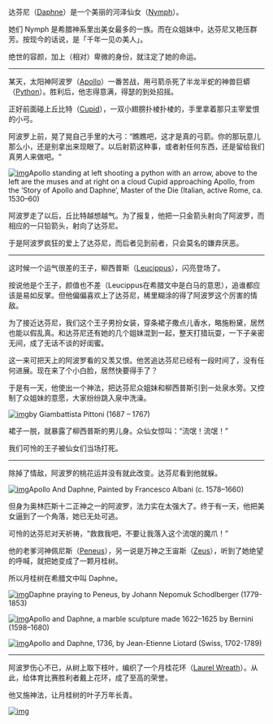 达芬尼（[Daphne](https://en.wikipedia.org/wiki/Daphne)）是一个美丽的河泽仙女（[Nymph](https://en.wikipedia.org/wiki/Nymph)）。

她们 Nymph 是希腊神系里出美女最多的一族。而在众姐妹中，达芬尼又艳压群芳。按现今的话说，是「千年一见の美人」。

绝世的容颜，加上（相对）卑微的身份，就注定了她的命运。

------

某天，太阳神阿波罗（[Apollo](https://en.wikipedia.org/wiki/Apollo)）一番苦战，用弓箭杀死了半龙半蛇的神兽巨蟒（[Python](https://en.wikipedia.org/wiki/Python_(mythology))）。胜利后，他志得意满，得瑟的到处招摇。

正好前面碰上丘比特（[Cupid](https://en.wikipedia.org/wiki/Cupid)），一双小翅膀扑棱扑棱的，手里拿着那只主宰爱恨的小弓。

阿波罗上前，晃了晃自己手里的大弓：“瞧瞧吧，这才是真的弓箭。你的那玩意儿那么小，还是别拿出来现眼了。以后射箭这种事，或者射任何东西，还是留给我们真男人来做吧。“

[![img](../../../images/dp824407.jpg)](https://nzhong.wordpress.com/wp-content/uploads/2021/06/dp824407.jpg)Apollo standing at left shooting a python with an arrow, above to the left are the muses and at right on a cloud Cupid approaching Apollo, from the ‘Story of Apollo and Daphne’, Master of the Die (Italian, active Rome, ca. 1530–60)

阿波罗走了以后，丘比特越想越气。为了报复，他把一只金箭头射向了阿波罗，而相应的一只铅箭头，射向了达芬尼。

于是阿波罗疯狂的爱上了达芬尼，而后者见到前者，只会莫名的嫌弃厌恶。

------

这时候一个运气很差的王子，柳西普斯（[Leucippus](https://en.wikipedia.org/wiki/Leucippus_(mythology))），闪亮登场了。

按说他是个王子，颜值也不差（Leucippus在希腊文中是白马的意思），追谁都应该是易如反掌。但他偏偏喜欢上了达芬尼，稀里糊涂的得了阿波罗这个厉害的情敌。

为了接近达芬尼，我们这个王子男扮女装，穿条裙子撒点儿香水，略施粉黛，居然也能以假乱真。和达芬尼还有她的几个姐妹混到一起，整天打猎玩耍，一下子亲密无间，成了无话不谈的好闺蜜。

这一来可把天上的阿波罗看的又羡又恨。他苦追达芬尼已经有一段时间了，没有任何进展。现在来了个小白脸，居然快要得手了？

于是有一天，他使出一个神法，把达芬尼众姐妹和柳西普斯引到一处泉水旁。又控制了众姐妹的意愿，大家纷纷跳入泉中洗澡。

[![img](../../../images/giambattista-pittoni-f3b5774e-263a-41e5-9e9d-680a4f15247-resize-750.jpeg)](https://nzhong.wordpress.com/wp-content/uploads/2021/06/giambattista-pittoni-f3b5774e-263a-41e5-9e9d-680a4f15247-resize-750.jpeg)by Giambattista Pittoni (1687 – 1767)

裙子一脱，就暴露了柳西普斯的男儿身。众仙女惊叫：“流氓！流氓！”

我们可怜的王子被仙女们当场打死。

------

除掉了情敌，阿波罗的桃花运并没有就此改变。达芬尼看到他就躲。

[![img](../../../images/apollo-and-daphne-painted-by-francesco-albani-1578e280931660-public-domain-via-creative-commons-1.jpg)](https://nzhong.wordpress.com/wp-content/uploads/2021/06/apollo-and-daphne-painted-by-francesco-albani-1578e280931660-public-domain-via-creative-commons-1.jpg)Apollo And Daphne, Painted by Francesco Albani (c. 1578–1660)

但身为奥林匹斯十二正神之一的阿波罗，法力实在太强大了。终于有一天，他把美女逼到了一个角落，她已无处可逃。

可怜的达芬尼对天祈祷，“救救我吧，不要让我落入这个流氓的魔爪！”

他的老爹河神佩尼斯（[Peneus](https://en.wikipedia.org/wiki/Peneus)），另一说是万神之王宙斯（[Zeus](https://en.wikipedia.org/wiki/Zeus)），听到了她绝望的呼喊，就把她变成了一颗月桂树。

所以月桂树在希腊文中叫 Daphne。

[![img](../../../images/schodlberger-daphne-praying-to-peneus-johann-nepomuk-schodlberger.jpg)](https://nzhong.wordpress.com/wp-content/uploads/2021/11/schodlberger-daphne-praying-to-peneus-johann-nepomuk-schodlberger.jpg)Daphne praying to Peneus, by Johann Nepomuk Schodlberger (1779-1853)

[![img](../../../images/497px-apollo_and_daphne_bernini.jpg)](https://nzhong.wordpress.com/wp-content/uploads/2021/06/497px-apollo_and_daphne_bernini.jpg)Apollo and Daphne, a marble sculpture made 1622–1625 by Bernini (1598–1680)

[![img](../../../images/400385mtsdl.jpg)](https://nzhong.wordpress.com/wp-content/uploads/2021/12/400385mtsdl.jpg)Apollo and Daphne, 1736, by Jean-Etienne Liotard (Swiss, 1702-1789)

------

阿波罗伤心不已，从树上取下枝叶，编织了一个月桂花环（[Laurel Wreath](https://en.wikipedia.org/wiki/Laurel_wreath)）。从此，给体育比赛胜利者戴上花环，成了至高的荣誉。

他又施神法，让月桂树的叶子万年长青。

[![img](../../../images/2010_cks_07919_0002_000henry_ryland_maiden_with_a_laurel_wreath-1.jpg)](https://nzhong.wordpress.com/wp-content/uploads/2021/06/2010_cks_07919_0002_000henry_ryland_maiden_with_a_laurel_wreath-1.jpg)